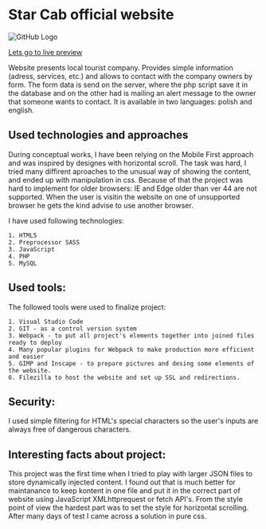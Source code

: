# Star Cab official website

![GitHub Logo](/images/startravel.bmp)


[Lets go to live preview](startravel.wroclaw.pl)


Website presents local tourist company. Provides simple information (adress, services, etc.) and allows to contact with the company owners by form. The form data is send on the server, where the php script save it in the database and on the other had is mailing an alert message to the owner that someone wants to contact. It is available in two languages: polish and english.


## Used technologies and approaches

During conceptual works, I have been relying on the Mobile First approach and was inspired by designes with horizontal scroll. The task was hard, I tried many diffirent aproaches to the unusual way of showing the content, and ended up with manipulation in css. Because of that the project was hard to implement for older browsers: IE and Edge older than ver 44 are not supported. When the user is visitin the website on one of unsupported browser he gets the kind advise to use another browser.

I have used following technologies:

    1. HTML5
    2. Preprocessor SASS
    3. JavaScript
    4. PHP
    5. MySQL


## Used tools:

The followed tools were used to finalize project:

    1. Visual Studio Code
    2. GIT - as a control version system
    3. Webpack - to put all project's elements together into joined files ready to deploy
    4. Many popular plugins for Webpack to make production more efficient and easier
    5. GIMP and Inscape - to prepare pictures and desing some elements of the website.
    6. Filezilla to host the website and set up SSL and redirections.

## Security:

I used simple filtering for HTML's special characters so the user's inputs are always free of dangerous characters.

## Interesting facts about project:

This project was the first time when I tried to play with larger JSON files to store dynamically injected content. I found out that is much better for maintanance to keep kontent in one file and put it in the correct part of website using JavaScript XMLhttprequest or fetch API's. From the style point of view the hardest part was to set the style for horizontal scrolling. After many days of test I came across a solution in pure css.